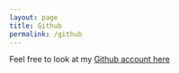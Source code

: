 ```yaml
---
layout: page
title: Github
permalink: /github
---
```


Feel free to look at my [Github account here](https://github.com/Jalen-Dunlap)
